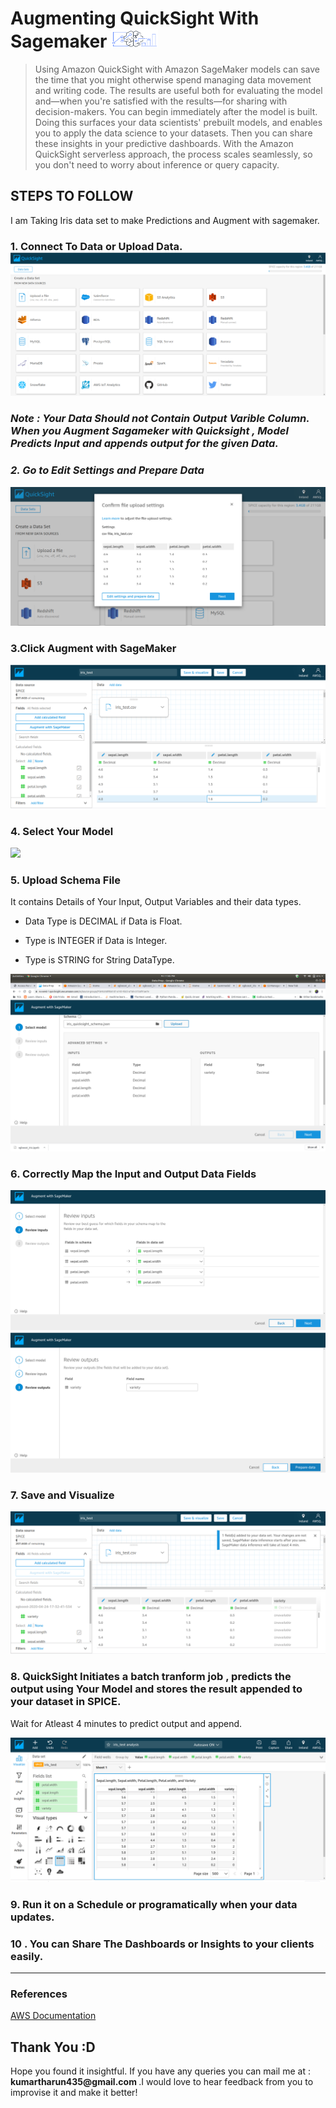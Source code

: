 <h1>Augmenting QuickSight With Sagemaker <img src=
'Images/augment.png' height='30' width='75'> </h1>

> Using Amazon QuickSight with Amazon SageMaker models can save the time that you might otherwise spend managing data movement and writing code. The results are useful both for evaluating the model and—when you're satisfied with the results—for sharing with decision-makers. You can begin immediately after the model is built. Doing this surfaces your data scientists' prebuilt models, and enables you to apply the data science to your datasets. Then you can share these insights in your predictive dashboards. With the Amazon QuickSight serverless approach, the process scales seamlessly, so you don't need to worry about inference or query capacity. 

<h2>STEPS TO FOLLOW</h2>
<p> I am Taking Iris data set to make Predictions and Augment with sagemaker.</p>

<h3> 1. Connect To Data or Upload Data.
<img src='Images/3.png'>

<h3><i> <b>Note : Your Data Should not Contain Output Varible Column. When you Augment Sagameker with Quicksight , Model Predicts Input and appends output for the given Data.</h2>
<h3> 2. Go to Edit Settings and Prepare Data</b> </i></h3>
<img src='Images/4.png'>

<h3> 3.Click Augment with SageMaker</h3>
<img src='Images/5.png'>

<h3> 4. Select Your Model</h3>
<img src='/Images/6.png'>

<h3> 5. Upload Schema File</h3>
<p> It contains Details of Your Input, Output Variables and their  data types.</p>


*  Data Type is DECIMAL if Data is Float.

*  Type is INTEGER if Data is Integer.

*  Type is STRING for String DataType.

<img src='Images/7.png'>

<h3> 6. Correctly Map the Input and Output Data Fields</h3>
<img src='Images/8.png'>
<img src='Images/9.png'>

<h3> 7. Save and Visualize </h3>
<img src='Images/10.png'>

<h3> 8. QuickSight Initiates a batch tranform job , predicts the output using Your Model and stores the result appended to your dataset in SPICE.</h3>

<p> Wait for Atleast 4 minutes to predict output and append.</p>
<img src='Images/11.png'>

<h3>9. Run it on a Schedule or programatically when your data updates.</h3>
<h3> 10 . You can Share The Dashboards or Insights to your clients easily. </h3>
<hr />

<h3> References </h3>

<a href=https://docs.aws.amazon.com/quicksight/latest/user/sagemaker-integration.html> AWS Documentation </a>

<h2> Thank You :D </h2>
<p>Hope you found it insightful. If you have any queries you can mail me at : <b> kumartharun435@gmail.com </b> .I would love to hear feedback from you to improvise it and make it better! </p>


